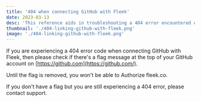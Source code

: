 ```yaml
---
title: '404 when connecting GitHub with Fleek'
date: 2023-03-13
desc: 'This reference aids in troubleshooting a 404 error encountered during the integration of GitHub with Fleek'
thumbnail: './404-linking-github-with-fleek.png'
image: './404-linking-github-with-fleek.png'
---
```


If you are experiencing a 404 error code when connecting GitHub with Fleek, then please check if there's a flag message at the top of your GitHub account on [https://github.com](https://github.com/).

Until the flag is removed, you won't be able to Authorize fleek.co.

If you don't have a flag but you are still experiencing a 404 error, please contact support.
